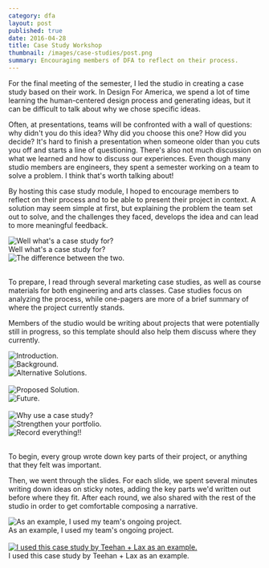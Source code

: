 ```yaml
---
category: dfa
layout: post
published: true
date: 2016-04-28
title: Case Study Workshop
thumbnail: /images/case-studies/post.png
summary: Encouraging members of DFA to reflect on their process.
---
```

For the final meeting of the semester, I led the studio in creating a case study based on their work. In Design For America, we spend a lot of time learning the human-centered design process and generating ideas, but it can be difficult to talk about why we chose specific ideas. 

Often, at presentations, teams will be confronted with a wall of questions: why didn't you do this idea? Why did you choose this one? How did you decide? It's hard to finish a presentation when someone older than you cuts you off and starts a line of questioning. There's also not much discussion on what we learned and how to discuss our experiences. Even though many studio members are engineers, they spent a semester working on a team to solve a problem. I think that's worth talking about!

By hosting this case study module, I hoped to encourage members to reflect on their process and to be able to present their project in context. A solution may seem simple at first, but explaining the problem the team set out to solve, and the challenges they faced, develops the idea and can lead to more meaningful feedback. 

<div class = "post-image">
<image alt ="Well what's a case study for?" src= "/images/case-studies/cs(2).png"/> <br/>
Well what's a case study for?
</div><!--
--><div class = "post-image gall">
<image alt ="The difference between the two." src= "/images/case-studies/cs(3).png"/> <br/>
</div><br/>

To prepare, I read through several marketing case studies, as well as course materials for both engineering and arts classes. Case studies focus on analyzing the process, while one-pagers are more of a brief summary of where the project currently stands. 

Members of the studio would be writing about projects that were potentially still in progress, so this template should also help them discuss where they currently.

<div class = "post-image gall">
<image alt ="Introduction." src= "/images/case-studies/cs(4).png"/> <br/>
</div><!--
--><div class = "post-image gall">
<image alt ="Background." src= "/images/case-studies/cs(5).png"/> <br/>
</div><!--
--><div class = "post-image gall">
<image alt ="Alternative Solutions." src= "/images/case-studies/cs(6).png"/> <br/>
</div>
<br/>

<div class = "post-image gall">
<image alt ="Proposed Solution." src= "/images/case-studies/cs(7).png"/> <br/>
</div><!--
--><div class = "post-image gall">
<image alt ="Future." src= "/images/case-studies/cs(8).png"/> <br/>
</div>
<br/>

<div class = "post-image gall">
<image alt ="Why use a case study?" src= "/images/case-studies/cs(9).png"/> <br/>
</div><!--
--><div class = "post-image gall">
<image alt ="Strengthen your portfolio." src= "/images/case-studies/cs(10).png"/> <br/>
</div><!--
--><div class = "post-image gall">
<image alt ="Record everything!!" src= "/images/case-studies/cs(11).png"/> <br/>
</div>
<br/>

To begin, every group wrote down key parts of their project, or anything that they felt was important.

Then, we went through the slides. For each slide, we spent several minutes writing down ideas on sticky notes, adding the key parts we'd written out before where they fit. After each round, we also shared with the rest of the studio in order to get comfortable composing a narrative.

<div class = "post-image">
<image alt ="As an example, I used my team's ongoing project." src= "/images/case-studies/post.png"/> <br/>
As an example, I used my team's ongoing project. 
</div>
<br/>

<div class = "post-image gall"> <a href= "http://www.teehanlax.com/story/shipwire/" target="_blank">
<image alt ="I used this case study by Teehan + Lax as an example." src= "/images/case-studies/cs(12).png"/> </a> <br/>
I used this case study by Teehan + Lax as an example.
</div>
<br/>



